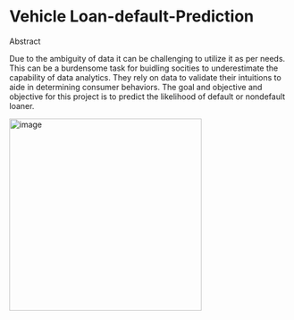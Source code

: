# Vehicle Loan-default-Prediction

Abstract

Due to the ambiguity of data it can be challenging to utilize it as per needs. This can be a burdensome task for buidling socities to underestimate the capability of data analytics. They rely on data to validate their intuitions to aide in determining consumer behaviors. The goal and objective and objective for this project is to predict the likelihood of default or nondefault loaner.


<img width="344" alt="image" src="https://github.com/indupsharma/Loan-default-Prediction/assets/133023339/f96a3732-5e14-4bd3-8105-8c6600fa2033">

